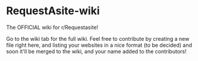 # RequestAsite-wiki
The OFFICIAL wiki for r/Requestasite!


Go to the wiki tab for the full wiki. Feel free to contribute by creating a new file right here, and listing your websites in a nice format (to be decided) and soon it'll be merged to the wiki, and your name added to the contributors! 
